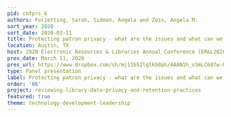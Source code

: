 ```yaml
---
pid: cnfprs_6
authors: Forzetting, Sarah, Sidman, Angela and Zoss, Angela M.
sort_year: 2020
sort_date: 2020-03-11
title: Protecting patron privacy - what are the issues and what can we do?
location: Austin, TX
host: 2020 Electronic Resources & Libraries Annual Conference (ER&L2020)
pres_date: March 11, 2020
pres_url: https://www.dropbox.com/sh/mj11b52lglkb0ph/AAAN1h_sSmLC68Tw-Qft60RUa/Angela%20Sidman%20-%20S81_Protecting_patron_privacy.pptx?dl=0
type: Panel presentation
label: Protecting patron privacy - what are the issues and what can we do?
order: '06'
project: reviewing-library-data-privacy-and-retention-practices
featured: true
theme: technology-development-leadership
---
```

